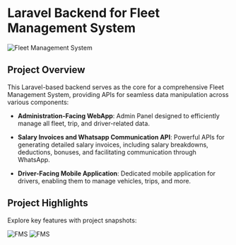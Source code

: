 # Laravel Backend for Fleet Management System

![Fleet Management System](https://projects.arslanstack.com/photos/fms1.png)

## Project Overview

This Laravel-based backend serves as the core for a comprehensive Fleet Management System, providing APIs for seamless data manipulation across various components:

- **Administration-Facing WebApp**: Admin Panel designed to efficiently manage all fleet, trip, and driver-related data.

- **Salary Invoices and Whatsapp Communication API**: Powerful APIs for generating detailed salary invoices, including salary breakdowns, deductions, bonuses, and facilitating communication through WhatsApp.

- **Driver-Facing Mobile Application**: Dedicated mobile application for drivers, enabling them to manage vehicles, trips, and more.

## Project Highlights

Explore key features with project snapshots:

![FMS](https://projects.arslanstack.com/photos/fms2.png)
![FMS](https://projects.arslanstack.com/photos/fms3.png)
